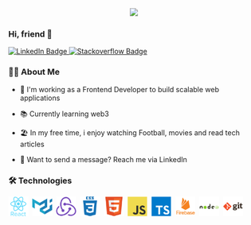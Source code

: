 <div id="header" align="center">
  <img src="https://media0.giphy.com/media/13HgwGsXF0aiGY/giphy.gif?cid=ecf05e47k13vxoa0hkf24iclbjf5wtlt905xoz56ttoxraa0&rid=giphy.gif&ct=g" width="250"/>
</div>

### Hi, friend 👋

<div id="badges">
  <a href="https://www.linkedin.com/in/ridoansalehnasution/">
    <img src="https://img.shields.io/badge/LinkedIn-blue?style=for-the-badge&logo=linkedin&logoColor=white" alt="LinkedIn Badge"/>
  </a>
  <a href="https://stackoverflow.com/users/4501402/ridoansaleh">
    <img src="https://img.shields.io/badge/StackOverflow-red?style=for-the-badge&logo=stackoverflow&logoColor=white" alt="Stackoverflow Badge"/>
  </a>
</div>

### :man_technologist: About Me

- :microscope: I'm working as a Frontend Developer to build scalable web applications

- :books: Currently learning web3

- :beach_umbrella: In my free time, i enjoy watching Football, movies and read tech articles

- :envelope_with_arrow: Want to send a message? Reach me via LinkedIn



### :hammer_and_wrench: Technologies

<div>
  <img src="https://github.com/devicons/devicon/blob/master/icons/react/react-original-wordmark.svg" title="React" alt="React" width="40" height="40"/>&nbsp;
  <img src="https://github.com/devicons/devicon/blob/master/icons/materialui/materialui-original.svg" title="Material UI" alt="Material UI" width="40" height="40"/>&nbsp;
  <img src="https://github.com/devicons/devicon/blob/master/icons/redux/redux-original.svg" title="Redux" alt="Redux " width="40" height="40"/>&nbsp;
  <img src="https://github.com/devicons/devicon/blob/master/icons/css3/css3-plain-wordmark.svg"  title="CSS3" alt="CSS" width="40" height="40"/>&nbsp;
  <img src="https://github.com/devicons/devicon/blob/master/icons/html5/html5-original.svg" title="HTML5" alt="HTML" width="40" height="40"/>&nbsp;
  <img src="https://github.com/devicons/devicon/blob/master/icons/javascript/javascript-original.svg" title="JavaScript" alt="JavaScript" width="40" height="40"/>&nbsp;
  <img src="https://github.com/devicons/devicon/blob/master/icons/typescript/typescript-original.svg" title="JavaScript" alt="JavaScript" width="40" height="40"/>&nbsp;
  <img src="https://github.com/devicons/devicon/blob/master/icons/firebase/firebase-plain-wordmark.svg" title="Firebase" alt="Firebase" width="40" height="40"/>&nbsp;
  <img src="https://github.com/devicons/devicon/blob/master/icons/nodejs/nodejs-original-wordmark.svg" title="NodeJS" alt="NodeJS" width="40" height="40"/>&nbsp;
  <img src="https://github.com/devicons/devicon/blob/master/icons/git/git-original-wordmark.svg" title="Git" **alt="Git" width="40" height="40"/>
</div>

